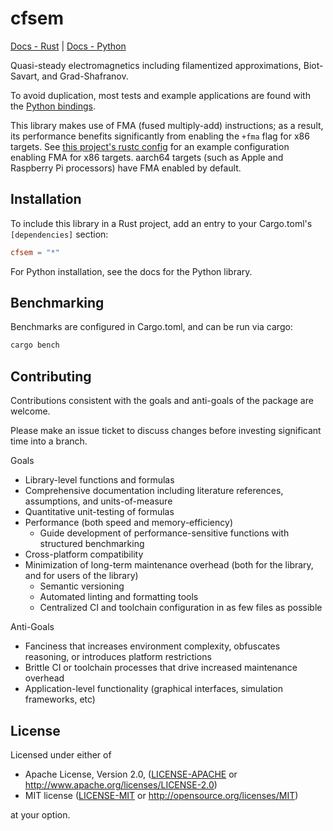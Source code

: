 # cfsem

[Docs - Rust](https://docs.rs/cfsem) | [Docs - Python](https://cfsem-py.readthedocs.io/)

Quasi-steady electromagnetics including filamentized approximations, Biot-Savart, and Grad-Shafranov.

To avoid duplication, most tests and example applications are found with the [Python bindings](https://github.com/cfs-energy/cfsem-py).

This library makes use of FMA (fused multiply-add) instructions; as a result, its performance benefits significantly from enabling the `+fma` flag for x86 targets. See [this project's rustc config](.cargo/config.toml) for an example configuration enabling FMA for x86 targets. aarch64 targets (such as Apple and Raspberry Pi processors) have FMA enabled by default.

## Installation

To include this library in a Rust project, add an entry to your Cargo.toml's `[dependencies]` section:

```toml
cfsem = "*"
```

For Python installation, see the docs for the Python library.

## Benchmarking

Benchmarks are configured in Cargo.toml, and can be run via cargo:

```bash
cargo bench
```

## Contributing

Contributions consistent with the goals and anti-goals of the package are welcome.

Please make an issue ticket to discuss changes before investing significant time into a branch.

Goals

* Library-level functions and formulas
* Comprehensive documentation including literature references, assumptions, and units-of-measure
* Quantitative unit-testing of formulas
* Performance (both speed and memory-efficiency)
  * Guide development of performance-sensitive functions with structured benchmarking
* Cross-platform compatibility
* Minimization of long-term maintenance overhead (both for the library, and for users of the library)
  * Semantic versioning
  * Automated linting and formatting tools
  * Centralized CI and toolchain configuration in as few files as possible

Anti-Goals

* Fanciness that increases environment complexity, obfuscates reasoning, or introduces platform restrictions
* Brittle CI or toolchain processes that drive increased maintenance overhead
* Application-level functionality (graphical interfaces, simulation frameworks, etc)

## License

Licensed under either of

* Apache License, Version 2.0, ([LICENSE-APACHE](LICENSE-APACHE) or http://www.apache.org/licenses/LICENSE-2.0)
* MIT license ([LICENSE-MIT](LICENSE-MIT) or http://opensource.org/licenses/MIT)

at your option.
